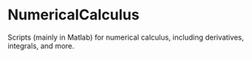 # NumericalCalculus
Scripts (mainly in Matlab) for numerical calculus, including derivatives, integrals, and more.
